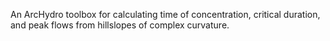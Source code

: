 An ArcHydro toolbox for calculating time of concentration, critical duration, and peak flows from hillslopes of complex curvature.



